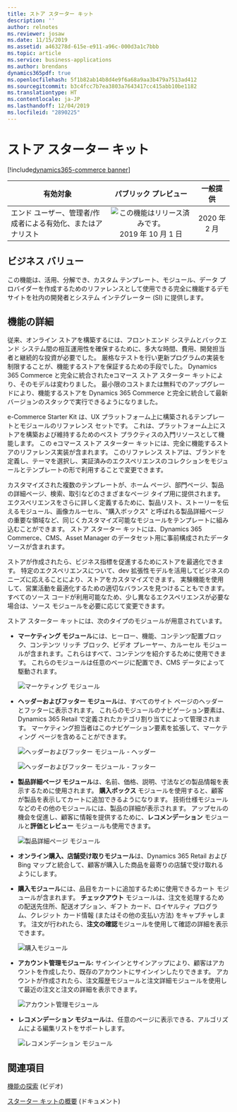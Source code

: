 ```yaml
---
title: ストア スターター キット
description: ''
author: relnotes
ms.reviewer: josaw
ms.date: 11/15/2019
ms.assetid: a463278d-615e-e911-a96c-000d3a1c7bbb
ms.topic: article
ms.service: business-applications
ms.author: brendans
dynamics365pdf: true
ms.openlocfilehash: 5f1b82ab14b8d4e9f6a68a9aa3b479a7513ad412
ms.sourcegitcommit: b3c4fcc7b7ea3803a7643417cc415abb10be1182
ms.translationtype: HT
ms.contentlocale: ja-JP
ms.lasthandoff: 12/04/2019
ms.locfileid: "2890225"
---
```

# <a name="store-starter-kit"></a>ストア スターター キット
[!include[dynamics365-commerce banner](../includes/dynamics365-commerce.md)]

| 有効対象    |  パブリック プレビュー | 一般提供 | 
| ---------- | :----------: |:----------: |
|エンド ユーザー、管理者/作成者による有効化、またはアナリスト|![この機能はリリース済みです。](/dynamics365-release-plan/media/green-checkmark.png "この機能はリリース済みです。") 2019 年 10 月 1 日| 2020 年 2 月|


## <a name="business-value"></a>ビジネス バリュー
<!-- bv start -->
この機能は、活用、分解でき、カスタム テンプレート、モジュール、データ プロバイダーを作成するためのリファレンスとして使用できる完全に機能するデモ サイトを社内の開発者とシステム インテグレーター (SI) に提供します。
<!-- bv end -->



## <a name="feature-details"></a>機能の詳細
<!--feature detail start -->
従来、オンライン ストアを構築するには、フロントエンド システムとバックエンド システム間の相互運用性を確保するために、多大な時間、費用、開発担当者と継続的な投資が必要でした。 厳格なテストを行い更新プログラムの実装を制限することが、機能するストアを保証するための手段でした。 Dynamics 365 Commerce と完全に統合されたeコマース ストア スターター キットにより、そのモデルは変わりました。 最小限のコストまたは無料でのアップグレードにより、機能するストアを Dynamics 365 Commerce と完全に統合して最新バージョンのスタックで実行できるようになりました。 

e-Commerce Starter Kit は、UX プラットフォーム上に構築されるテンプレートとモジュールのリファレンス セットです。 これは、プラットフォーム上にストアを構築および維持するためのベスト プラクティスの入門リソースとして機能します。 この eコマース ストア スターター キットには、完全に機能するストアのリファレンス実装が含まれます。 このリファレンス ストアは、ブランドを定義し、テーマを選択し、実証済みのエクスペリエンスのコレクションをモジュールとテンプレートの形で利用することで変更できます。 

カスタマイズされた複数のテンプレートが、ホーム ページ、部門ページ、製品の詳細ページ、検索、取引などのさまざまなページ タイプ用に提供されます。エクスペリエンスをさらに詳しく定義するために、製品リスト、ストーリーを伝えるモジュール、画像カルーセル、"購入ボックス" と呼ばれる製品詳細ページの重要な領域など、同じくカスタマイズ可能なモジュールをテンプレートに組み込むことができます。 ストア スターター キットには、Dynamics 365 Commerce、CMS、Asset Manager のデータセット用に事前構成されたデータ ソースが含まれます。

ストアが作成されたら、ビジネス指標を促進するためにストアを最適化できます。 特定のエクスペリエンスについて、dev 拡張性モデルを活用してビジネスのニーズに応えることにより、ストアをカスタマイズできます。 実験機能を使用して、営業活動を最適化するための適切なバランスを見つけることもできます。 すべてのソース コードが利用可能なため、少し異なるエクスペリエンスが必要な場合は、ソース モジュールを必要に応じて変更できます。 

ストア スターター キットには、次のタイプのモジュールが用意されています。 

- **マーケティング モジュール**には、ヒーロー、機能、コンテンツ配置ブロック、コンテンツ リッチ ブロック、ビデオ プレーヤー、カルーセル モジュールが含まれます。これらはすべて、コンテンツを紹介するために使用できます。 これらのモジュールは任意のページに配置でき、CMS データによって駆動されます。 

  ![マーケティング モジュール](media/marketing_modules.png "マーケティング モジュール")

- **ヘッダーおよびフッター モジュール**は、すべてのサイト ページのヘッダーとフッターに表示されます。 これらのモジュールのナビゲーション要素は、Dynamics 365 Retail で定義されたカテゴリ割り当てによって管理されます。 マーケティング担当者はこのナビゲーション要素を拡張して、マーケティング ページを含めることができます。  

  ![ヘッダーおよびフッター モジュール - ヘッダー](media/header_and_footer_modules_1.png "ヘッダーおよびフッター モジュール - ヘッダー")

  ![ヘッダーおよびフッター モジュール - フッター](media/header_and_footer_modules_2.png "ヘッダーおよびフッター モジュール - フッター")

- **製品詳細ページ モジュール**は、名前、価格、説明、寸法などの製品情報を表示するために使用されます。 **購入ボックス** モジュールを使用すると、顧客が製品を表示してカートに追加できるようになります。 技術仕様モジュールなどのその他のモジュールには、製品の詳細が表示されます。 アップセルの機会を促進し、顧客に情報を提供するために、**レコメンデーション** モジュールと**評価とレビュー** モジュールも使用できます。

  ![製品詳細ページ モジュール](media/product_details_page_modules.png "製品詳細ページ モジュール")

- **オンライン購入、店舗受け取りモジュール**は、Dynamics 365 Retail および Bing マップと統合して、顧客が購入した商品を最寄りの店舗で受け取れるようにします。

- **購入モジュール**には、品目をカートに追加するために使用できるカート モジュールが含まれます。 **チェックアウト** モジュールは、注文を処理するための配送先住所、配送オプション、ギフト カード、ロイヤルティ プログラム、クレジット カード情報 (またはその他の支払い方法) をキャプチャします。 注文が行われたら、**注文の確認**モジュールを使用して確認の詳細を表示できます。 

  ![購入モジュール](media/purchase_modules.png "購入モジュール")

- **アカウント管理モジュール:** サインインとサインアップにより、顧客はアカウントを作成したり、既存のアカウントにサインインしたりできます。 アカウントが作成されたら、注文履歴モジュールと注文詳細モジュールを使用して最近の注文と注文の詳細を表示できます。 

  ![アカウント管理モジュール](media/account_management_modules.png "アカウント管理モジュール")

- **レコメンデーション モジュール**は、任意のページに表示できる、アルゴリズムによる編集リストをサポートします。

  ![レコメンデーション モジュール](media/recommendations_module.png "レコメンデーション モジュール")
<!--feature detail end -->










## <a name="see-also"></a>関連項目
[機能の探索](https://aka.ms/ROGC19RW2ROV3) (ビデオ)

[スターター キットの概要](https://docs.microsoft.com/dynamics365/commerce/starter-kit-overview) (ドキュメント)
